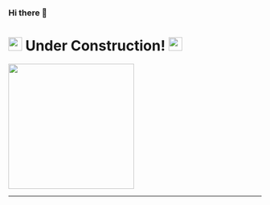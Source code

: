 ### Hi there 👋

 # <img src=https://c.tenor.com/DEMBqNPqyccAAAAi/genkai.gif width="27"> Under Construction! <img src=https://c.tenor.com/DEMBqNPqyccAAAAi/genkai.gif width="27">

<img src="https://i.imgur.com/kQLARxR.png" width="250">

--------------------------------------------------
<!--
**Wexengos/Wexengos** is a ✨ _special_ ✨ repository because its `README.md` (this file) appears on your GitHub profile.

Here are some ideas to get you started:

- 🔭 I’m currently working on ...
- 🌱 I’m currently learning ...
- 👯 I’m looking to collaborate on ...
- 🤔 I’m looking for help with ...
- 💬 Ask me about ...
- 📫 How to reach me: ...
- 😄 Pronouns: ...
- ⚡ Fun fact: ...
-->
